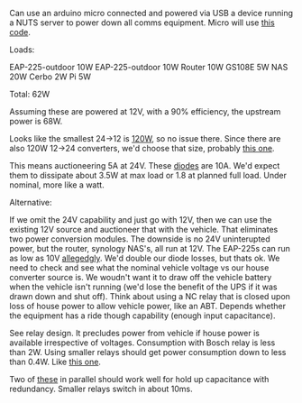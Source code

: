 Can use an arduino micro connected and powered via USB a device running a NUTS server to power down all comms equipment.  Micro will use [this code](https://github.com/abratchik/HIDPowerDevice).

Loads:

EAP-225-outdoor 10W
EAP-225-outdoor 10W
Router 10W
GS108E 5W
NAS 20W
Cerbo 2W
Pi 5W

Total: 62W

Assuming these are powered at 12V, with a 90% efficiency, the upstream power is 68W.  

Looks like the smallest 24->12 is [120W](https://www.amazon.com/Voltage-Regulator-Converter-Waterproof-Transformer/dp/B07V9D6SF2), so no issue there.  Since there are also 120W 12->24 converters, we'd choose that size, probably [this one](https://www.amazon.com/Converter-Boost-Waterproof-Module-Transformer/dp/B09F6K6X8H).

This means auctioneering 5A at 24V.  These [diodes](https://www.amazon.com/BOJACK-Rectifier-Electronic-Silicon-Diodes/dp/B07WQY6D28) are 10A.  We'd expect them to dissipate about 3.5W at max load or 1.8 at planned full load.  Under nominal, more like a watt.

Alternative:

If we omit the 24V capability and just go with 12V, then we can use the existing 12V source and auctioneer that with the vehicle.  That eliminates two power conversion modules.  The downside is no 24V uninterupted power, but the router, synology NAS's, all run at 12V.  The EAP-225s can run as low as 10V [allegedgly](https://community.tp-link.com/en/business/forum/topic/162938).  We'd double our diode losses, but thats ok.  We need to check and see what the nominal vehicle voltage vs our house converter source is.  We woudn't want it to draw off the vehicle battery when the vehicle isn't running (we'd lose the benefit of the UPS if it was drawn down and shut off).  Think about using a NC relay that is closed upon loss of house power to allow vehicle power, like an ABT.  Depends whether the equipment has a ride though capability (enough input capacitance).

See relay design.  It precludes power from vehicle if house power is available irrespective of voltages.  Consumption with Bosch relay is less than 2W.  Using smaller relays should get power consumption down to less than 0.4W.  Like [this one](https://media.distributordatasolutions.com/schneider2/2021q1/documents/eedf429d2d945a80426aa25d8e6b170edc109931.pdf).

Two of [these](https://www.amazon.com/BOJACK-18X35-Aluminum-Electrolytic-Capacitors/dp/B08KTK8DFT) in parallel should work well for hold up capacitance with redundancy.  Smaller relays switch in about 10ms.